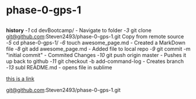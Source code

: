 
# phase-0-gps-1
##
**history**
    -*1*  cd devBootcamp/ - Navigate to folder 
    -*3* git clone git@github.com:Steven2493/phase-0-gps-1.git Copy from remote source
    -*5*  cd phase-0-gps-1/
    -*6*  touch awesome_page.md - Created a MarkDown file
    -*8*  git add awesome_page.md - Added file to local repo
    -*9*  git commit -m "initial commit" - Commited Changes
   -*10*  git push origin master - Pushes it up back to github
   -*11*  git checkout -b add-command-log - Creates branch 
   -*13* subl README.md - opens file in sublime


   [this is a link](www.google.com)

git@github.com:Steven2493/phase-0-gps-1.git

